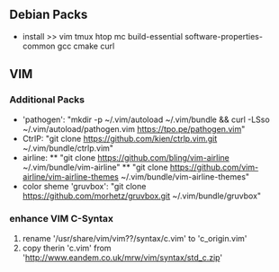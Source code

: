 ## Debian Packs
* install >> vim tmux htop mc build-essential software-properties-common gcc cmake curl

## VIM
### Additional Packs
* 'pathogen': 
      "mkdir -p ~/.vim/autoload ~/.vim/bundle && curl -LSso ~/.vim/autoload/pathogen.vim https://tpo.pe/pathogen.vim"
* CtrlP:
    "git clone https://github.com/kien/ctrlp.vim.git ~/.vim/bundle/ctrlp.vim"
* airline:
    ** "git clone https://github.com/bling/vim-airline ~/.vim/bundle/vim-airline"
    ** "git clone https://github.com/vim-airline/vim-airline-themes ~/.vim/bundle/vim-airline-themes"
* color sheme 'gruvbox': 
      "git clone https://github.com/morhetz/gruvbox.git ~/.vim/bundle/gruvbox"

### enhance VIM C-Syntax
1) rename '/usr/share/vim/vim??/syntax/c.vim' to 'c_origin.vim'
2) copy therin 'c.vim' from 'http://www.eandem.co.uk/mrw/vim/syntax/std_c.zip'
